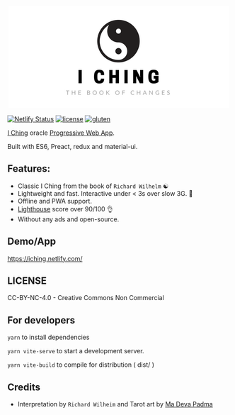 <p align="center">
    <img src="https://github.com/barrabinfc/iching/raw/master/extra/masthead-filled.png">
</p>
  
[![Netlify Status](https://api.netlify.com/api/v1/badges/917c9009-0d81-4381-bb5f-f0248eee2006/deploy-status)](https://app.netlify.com/sites/iching/deploys)
<a href="https://github.com/barrabinfc/iching"><img src="https://camo.githubusercontent.com/87206fb472998a12d7030d61f5a4833b189ed118/68747470733a2f2f696d672e736869656c64732e696f2f6769746875622f6c6963656e73652f6d6173686170652f6170697374617475732e7376673f7374796c653d666c61742d737175617265" alt="license" data-canonical-src="https://img.shields.io/github/license/mashape/apistatus.svg?style=flat-square" style="max-width:100%;"></a>
<a target="_blank" href="https://camo.githubusercontent.com/a68d7d0e0277db1f0f6c3490893cd97e9540c978/68747470733a2f2f696d672e736869656c64732e696f2f62616467652f676c7574656e2d667265652d627269676874677265656e2e7376673f7374796c653d666c61742d737175617265"><img src="https://camo.githubusercontent.com/a68d7d0e0277db1f0f6c3490893cd97e9540c978/68747470733a2f2f696d672e736869656c64732e696f2f62616467652f676c7574656e2d667265652d627269676874677265656e2e7376673f7374796c653d666c61742d737175617265" alt="gluten" data-canonical-src="https://img.shields.io/badge/gluten-free-brightgreen.svg?style=flat-square" style="max-width:100%;"></a>

[️️I Ching](https://en.wikipedia.org/wiki/I_Ching) oracle [Progressive Web App](https://g.co/ProgressiveWebApps).

Built with ES6, Preact, redux and material-ui.

## Features:

- Classic I Ching from the book of `Richard Wilhelm` ☯️
- Lightweight and fast. Interactive under < 3s over slow 3G. 🎉
- Offline and PWA support.
- [Lighthouse](https://github.com/GoogleChrome/lighthouse) score over 90/100 👌
- Without any ads and open-source.

## Demo/App

https://iching.netlify.com/

## LICENSE

CC-BY-NC-4.0 - Creative Commons Non Commercial

## For developers

`yarn` to install dependencies

`yarn vite-serve` to start a development server.

`yarn vite-build` to compile for distribution ( dist/ )

## Credits

- Interpretation by `Richard Wilheim` and Tarot art by [Ma Deva Padma](http://thetaooracle.com)
